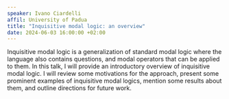 ```yaml
---
speaker: Ivano Ciardelli
affil: University of Padua
title: "Inquisitive modal logic: an overview"
date: 2024-06-03 16:00:00 +02:00
--- 
```


Inquisitive modal logic is a generalization of standard modal logic where the language also contains questions, and modal operators that can be applied to them.
In this talk, I will provide an introductory overview of inquisitive modal logic.
I will review some motivations for the approach, present some prominent examples of inquisitive modal logics, mention some results about them, and outline directions for future work.